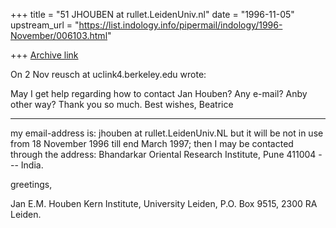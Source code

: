 +++
title = "51 JHOUBEN at rullet.LeidenUniv.nl"
date = "1996-11-05"
upstream_url = "https://list.indology.info/pipermail/indology/1996-November/006103.html"

+++
[Archive link](https://list.indology.info/pipermail/indology/1996-November/006103.html)

On 2 Nov reusch at uclink4.berkeley.edu wrote: 

May I get help regarding how to contact Jan Houben?
Any e-mail? Anby other way?
Thank you so much.
Best wishes,
Beatrice

*****

my email-address is: 
jhouben at rullet.LeidenUniv.NL
but it will be not in use from 18 November 1996 till end March 1997; 
then I may be contacted through the address: 
Bhandarkar Oriental Research Institute, 
Pune 411004 --- India. 

greetings, 

Jan E.M. Houben
Kern Institute, University Leiden,
P.O. Box 9515, 
2300 RA   Leiden. 




